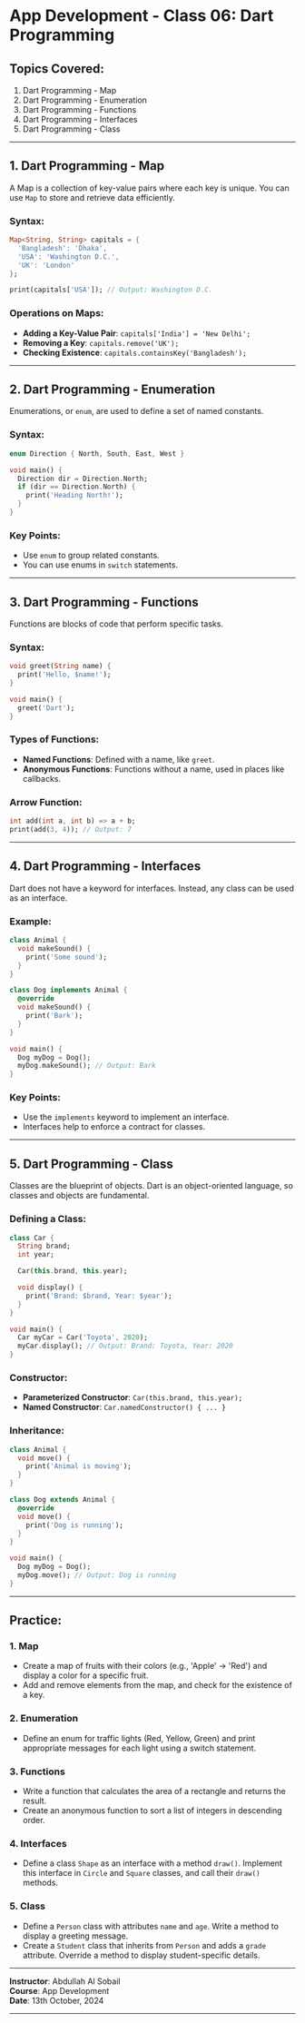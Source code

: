 # App Development - Class 06: Dart Programming

## Topics Covered:
1. Dart Programming - Map
2. Dart Programming - Enumeration
3. Dart Programming - Functions
4. Dart Programming - Interfaces
5. Dart Programming - Class

---

## 1. Dart Programming - Map
A Map is a collection of key-value pairs where each key is unique. You can use `Map` to store and retrieve data efficiently.

### Syntax:
```dart
Map<String, String> capitals = {
  'Bangladesh': 'Dhaka',
  'USA': 'Washington D.C.',
  'UK': 'London'
};

print(capitals['USA']); // Output: Washington D.C.
```

### Operations on Maps:
- **Adding a Key-Value Pair**: `capitals['India'] = 'New Delhi';`
- **Removing a Key**: `capitals.remove('UK');`
- **Checking Existence**: `capitals.containsKey('Bangladesh');`

---

## 2. Dart Programming - Enumeration
Enumerations, or `enum`, are used to define a set of named constants.

### Syntax:
```dart
enum Direction { North, South, East, West }

void main() {
  Direction dir = Direction.North;
  if (dir == Direction.North) {
    print('Heading North!');
  }
}
```

### Key Points:
- Use `enum` to group related constants.
- You can use enums in `switch` statements.

---

## 3. Dart Programming - Functions
Functions are blocks of code that perform specific tasks.

### Syntax:
```dart
void greet(String name) {
  print('Hello, $name!');
}

void main() {
  greet('Dart');
}
```

### Types of Functions:
- **Named Functions**: Defined with a name, like `greet`.
- **Anonymous Functions**: Functions without a name, used in places like callbacks.

### Arrow Function:
```dart
int add(int a, int b) => a + b;
print(add(3, 4)); // Output: 7
```

---

## 4. Dart Programming - Interfaces
Dart does not have a keyword for interfaces. Instead, any class can be used as an interface.

### Example:
```dart
class Animal {
  void makeSound() {
    print('Some sound');
  }
}

class Dog implements Animal {
  @override
  void makeSound() {
    print('Bark');
  }
}

void main() {
  Dog myDog = Dog();
  myDog.makeSound(); // Output: Bark
}
```

### Key Points:
- Use the `implements` keyword to implement an interface.
- Interfaces help to enforce a contract for classes.

---

## 5. Dart Programming - Class
Classes are the blueprint of objects. Dart is an object-oriented language, so classes and objects are fundamental.

### Defining a Class:
```dart
class Car {
  String brand;
  int year;

  Car(this.brand, this.year);

  void display() {
    print('Brand: $brand, Year: $year');
  }
}

void main() {
  Car myCar = Car('Toyota', 2020);
  myCar.display(); // Output: Brand: Toyota, Year: 2020
}
```

### Constructor:
- **Parameterized Constructor**: `Car(this.brand, this.year);`
- **Named Constructor**: `Car.namedConstructor() { ... }`

### Inheritance:
```dart
class Animal {
  void move() {
    print('Animal is moving');
  }
}

class Dog extends Animal {
  @override
  void move() {
    print('Dog is running');
  }
}

void main() {
  Dog myDog = Dog();
  myDog.move(); // Output: Dog is running
}
```

---

## Practice:

### 1. Map
- Create a map of fruits with their colors (e.g., 'Apple' -> 'Red') and display a color for a specific fruit.
- Add and remove elements from the map, and check for the existence of a key.

### 2. Enumeration
- Define an enum for traffic lights (Red, Yellow, Green) and print appropriate messages for each light using a switch statement.

### 3. Functions
- Write a function that calculates the area of a rectangle and returns the result.
- Create an anonymous function to sort a list of integers in descending order.

### 4. Interfaces
- Define a class `Shape` as an interface with a method `draw()`. Implement this interface in `Circle` and `Square` classes, and call their `draw()` methods.

### 5. Class
- Define a `Person` class with attributes `name` and `age`. Write a method to display a greeting message.
- Create a `Student` class that inherits from `Person` and adds a `grade` attribute. Override a method to display student-specific details.

---

**Instructor**: Abdullah Al Sobail  
**Course**: App Development  
**Date**: 13th October, 2024

---